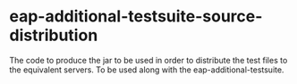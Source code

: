 # eap-additional-testsuite-source-distribution

The code to produce the jar to be used in order to distribute the test files to the equivalent servers. To be used along with the eap-additional-testsuite.
